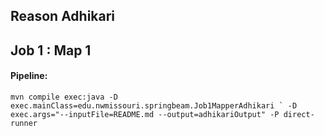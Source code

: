 ## Reason Adhikari
## Job 1 : Map 1



#### Pipeline:
```
mvn compile exec:java -D exec.mainClass=edu.nwmissouri.springbeam.Job1MapperAdhikari ` -D exec.args="--inputFile=README.md --output=adhikariOutput" -P direct-runner
```
